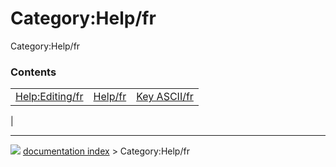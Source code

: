 # Category:Help/fr
Category:Help/fr

### Contents

|     |     |     |
| --- | --- | --- |
| [Help:Editing/fr](Help_Editing/fr.md) | [Help/fr](Help/fr.md) | [Key ASCII/fr](Key_ASCII/fr.md) |
|



---
![](images/Button_right.svg) [documentation index](../README.md) > Category:Help/fr
